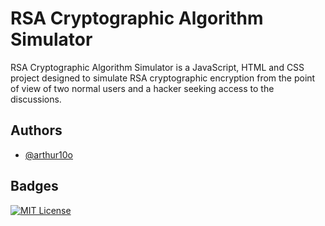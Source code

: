 
# RSA Cryptographic Algorithm Simulator

RSA Cryptographic Algorithm Simulator is a JavaScript, HTML and CSS project designed to simulate RSA cryptographic encryption from the point of view of two normal users and a hacker seeking access to the discussions.

## Authors

- [@arthur10o](https://www.github.com/arthur10o)


## Badges

[![MIT License](https://img.shields.io/badge/License-MIT-green.svg)](https://choosealicense.com/licenses/mit/)

